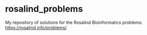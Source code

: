 # rosalind_problems
My repository of solutions for the Rosalind Bioinformatics problems: https://rosalind.info/problems/
